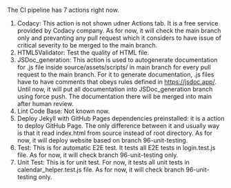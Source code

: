 The CI pipeline has 7 actions right now.

1. Codacy: This action is not shown udner Actions tab. It is a free service provided by Codacy company. As for now, it will check the main branch only and prevanting any pull request which it considers to have issue of critical severity to be merged to the main branch.
2. HTML5Validator: Test the quality of HTML file.
3. JSDoc_generation: This action is used to autogenerate documentation for .js file inside source/assets/scripts/ in main branch for every pull request to the main branch. For it to generate documentation, .js files have to have comments that obeys rules defined in https://jsdoc.app/. Until now, it will put all documentation into JSDoc_generation branch using force push. The documentation there will be merged into main after human review. 
4. Lint Code Base: Not known now.
5. Deploy Jekyll with GitHub Pages dependencies preinstalled: it is a action to deploy GitHub Page. The only difference between it and usually way is that it read index.html from source instead of root directory. As for now, it will deploy website based on branch 96-unit-testing.
6. Test: This is for automatic E2E test. It tests all E2E tests in login.test.js file. As for now, it will check branch 96-unit-testing only.
7. Unit Test: This is for unit test. For now, it tests all unit tests in calendar_helper.test.js file. As for now, it will check branch 96-unit-testing only.
